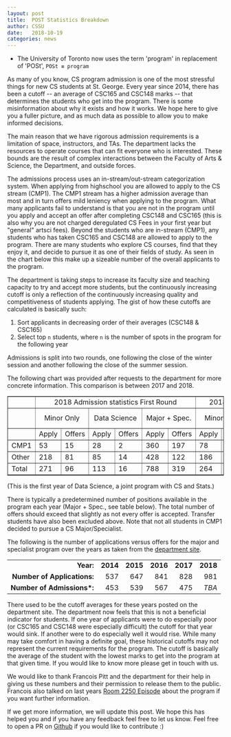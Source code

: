 ```yaml
---
layout: post
title:  POST Statistics Breakdown
author: CSSU
date:   2018-10-19
categories: news
---
```


* The University of Toronto now uses the term 'program' in replacement of 'POSt', `POSt ≡ program`

As many of you know, CS program admission is one of the most stressful things for new CS students at St. George. Every year since 2014, there has been a cutoff -- an average of CSC165 and CSC148 marks -- that determines the students who get into the program. There is some misinformation about why it exists and how it works. We hope here to give you a fuller picture, and as much data as possible to allow you to make informed decisions.

The main reason that we have rigorous admission requirements is a limitation of space, instructors, and TAs. The department lacks the resources to operate courses that can fit everyone who is interested. These bounds are the result of complex interactions between the Faculty of Arts & Science, the Department, and outside forces. 

The admissions process uses an in-stream/out-stream categorization system. When applying from highschool you are allowed to apply to the CS stream (CMP1). The CMP1 stream has a higher admission average than most and in turn offers mild leniency when applying to the program. What many applicants fail to understand is that you are not in the program until you apply and accept an offer after completing CSC148 and CSC165 (this is also why you are not charged deregulated CS Fees in your first year but "general" artsci fees). Beyond the students who are in-stream (CMP1), any students who has taken CSC165 and CSC148 are allowed to apply to the program. There are many students who explore CS courses, find that they enjoy it, and decide to pursue it as one of their fields of study. As seen in the chart below this make up a sizeable number of the overall applicants to the program.

The department is taking steps to increase its faculty size and teaching capacity to try and accept more students, but the continuously increasing cutoff is only a reflection of the continuously increasing quality and competitiveness of students applying. The gist of how these cutoffs are calculated is basically such: 
1. Sort applicants in decreasing order of their averages (CSC148 & CSC165)
2. Select top `n` students, where `n` is the number of spots in the program for the following year

Admissions is split into two rounds, one following the close of the winter session and another following the close of the summer session.

The following chart was provided after requests to the department for more concrete information. This comparison is between 2017 and 2018.

<table cellpadding="2" border="1">
     <tbody>
       <tr>
         <td><br>
         </td>
         <td colspan="6" align="center">2018 Admission statistics First Round</td>
         <td colspan="6" align="center">2018 Admission statistics Second Round</td>
         <td colspan="5" align="center">2017 Major + Spec. statistics</td>
       </tr>
       <tr>
         <td><br>
         </td>
         <td colspan="2" align="center">Minor Only</td>
         <td colspan="2" align="center">Data Science</td>
         <td colspan="2" align="center">Major + Spec.</td>
         <td colspan="2" align="center">Minor Only</td>
         <td colspan="2" align="center">Data Science</td>
         <td colspan="2" align="center">Major + Spec.</td>
         <td colspan="2" align="center">First Round</td>
         <td colspan="2" align="center">Second Round</td>
       </tr>
       <tr>
         <td><br>
         </td>
         <td>Apply</td>
         <td>Offers</td>
         <td>Apply</td>
         <td>Offers</td>
         <td>Apply</td>
         <td>Offers</td>
         <td>Apply</td>
         <td>Offers</td>
         <td>Apply</td>
         <td>Offers</td>
         <td>Apply</td>
         <td>Offers</td>
         <td>Apply</td>
         <td>Offers</td>
         <td>Apply</td>
         <td>Offers</td>
       </tr>
       <tr>
         <td>CMP1</td>
         <td>53</td>
         <td>15</td>
         <td>28</td>
         <td>2</td>
         <td>360</td>
         <td>197</td>
         <td>78</td>
         <td>35</td>
         <td>24</td>
         <td>4</td>
         <td>146</td>
         <td>49</td>
         <td>268</td>
         <td>148</td>
         <td>57</td>
         <td>10</td>
       </tr>
       <tr>
         <td>Other</td>
         <td>218</td>
         <td>81</td>
         <td>85</td>
         <td>14</td>
         <td>428</td>
         <td>122</td>
         <td>186</td>
         <td>79</td>
         <td>63</td>
         <td>6</td>
         <td>253</td>
         <td>62</td>
         <td>411</td>
         <td>155</td>
         <td>272</td>
         <td>55</td>
       </tr>
       <tr>
         <td>Total</td>
         <td>271</td>
         <td>96</td>
         <td>113</td>
         <td>16</td>
         <td>788</td>
         <td>319</td>
         <td>264</td>
         <td>114</td>
         <td>87</td>
         <td>10</td>
         <td>399</td>
         <td>111</td>
         <td>679</td>
         <td>303</td>
         <td>329</td>
         <td>65</td>
       </tr>
     </tbody>
   </table>

(This is the first year of Data Science, a joint program with CS and Stats.)

There is typically a predetermined number of positions available in the program each year (Major + Spec., see table below). The total number of offers should exceed that slightly as not every offer is accepted. Transfer students have also been excluded above. Note that not all students in CMP1 decided to pursue a CS Major/Specialist. 

The following is the number of applications versus offers for the major and specialist program over the years as taken from the [department site](http://web.cs.toronto.edu/program/ugrad/admission.htm).

<table cellspacing="3" cellpadding="3">
   <tbody align="right">
       <tr>
           <td><b>Year:</b></td>
           <td align="center"><b>2014</b></td>
           <td align="center"><b>2015</b></td>
           <td align="center"><b>2016</b></td>
           <td align="center"><b>2017</b></td>
           <td align="center"><b>2018</b></td>
       </tr>
       <tr>
           <td><b>Number of Applications:</b></td>
           <td>537</td>
           <td>647</td>
           <td>841</td>
           <td>828</td>
           <td>981</td>
       </tr>
       <tr>
           <td><b>Number of Admissions*:</b></td>
           <td>453</td>
           <td>539</td>
           <td>567</td>
           <td>475</td>
           <td><em>TBA</em></td>
       </tr>
   </tbody>
</table>

There used to be the cutoff averages for these years posted on the department site. The department now feels that this is not a beneficial indicator for students. If one year of applicants were to do especially poor (or CSC165 and CSC148 were especially difficult) the cutoff for that year would sink. If another were to do especially well it would rise. While many may take comfort in having a definite goal, these historical cutoffs may not represent the current requirements for the program. The cutoff is basically the average of the student with the lowest marks to get into the program at that given time. If you would like to know more please get in touch with us.

We would like to thank Francois Pitt and the department for their help in giving us these numbers and their permission to release them to the public. Francois also talked on last years [Room 2250 Episode](https://soundcloud.com/room-2250/s1e2-the-pitt-questions) about the program if you want further information.

If we get more information, we will update this post. We hope this has helped you and if you have any feedback feel free to let us know. Feel free to open a PR on [Github](https://github.com/cssu/cssu.ca/blob/draft/_posts/news/2018-10-19-POST-numbers.md) if you would like to contribute :) 
